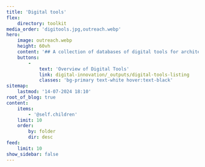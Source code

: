 ```yaml
---
title: 'Digital tools'
flex:
    directory: toolkit
media_order: 'digitools.jpg,outreach.webp'
hero:
    image: outreach.webp
    height: 60vh
    content: '## A collection of databases of digital tools for architects, designers and communities.'
    buttons:
        -
            text: 'Overview of Digital Tools'
            link: digital-innovation/_outputs/digital-tools-listing
            classes: 'bg-primary text-white hover:text-black'
sitemap:
    lastmod: '14-07-2024 18:10'
root_of_blog: true
content:
    items:
        - '@self.children'
    limit: 10
    order:
        by: folder
        dir: desc
feed:
    limit: 10
show_sidebar: false
---
```


